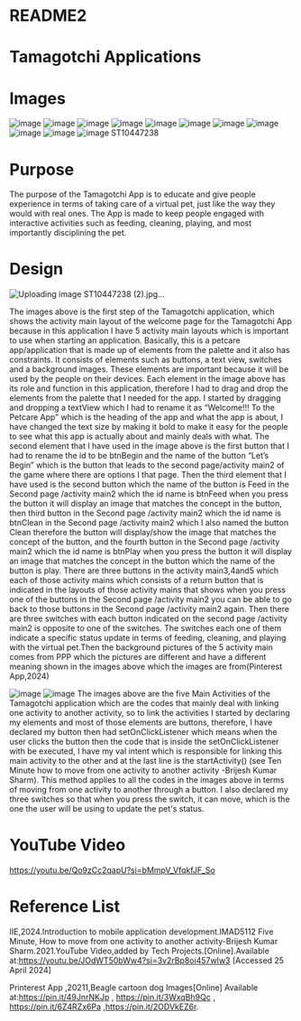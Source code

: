 # README2
# Tamagotchi Applications
# Images
![image](https://github.com/ST10447238/README2/assets/160851446/2fbac222-f86b-44de-b694-9ac49f6bd3aa)
![image](https://github.com/ST10447238/README2/assets/160851446/f3595a29-fa9c-4690-8e5c-56c30a591e11)
![image](https://github.com/ST10447238/README2/assets/160851446/889fefad-8fef-4ce1-a6e7-72b772ee6852)
![image](https://github.com/ST10447238/README2/assets/160851446/c3399b2f-8918-4fdb-aefd-4ca037745b49)
![image](https://github.com/ST10447238/README2/assets/160851446/b7737f79-ce77-45d6-90a2-545e1a03cce6)
![image](https://github.com/ST10447238/README2/assets/160851446/577acfc3-cdaa-42c3-b300-a085b279528f)
![image](https://github.com/ST10447238/README2/assets/160851446/6d811fca-f092-4860-9552-b62bb5b08b9f)
![image](https://github.com/ST10447238/README2/assets/160851446/f75d3b9e-2a5f-43cc-b596-b28f8268ce98)
![image](https://github.com/ST10447238/README2/assets/160851446/8512a491-f1cf-4477-8780-2e5180cec845)
![image](https://github.com/ST10447238/README2/assets/160851446/a191674b-9e9c-453a-91cd-4a82ba7b0d7e)
![image ST10447238](https://github.com/ST10447238/README2/assets/160851446/37bcad38-c923-4b7c-98e4-017a7171723a)
# Purpose
The purpose of the Tamagotchi App is to educate and give people experience in terms of taking care of a virtual pet, just like the way they would with real ones. The App is made to keep people engaged with interactive activities such as feeding, cleaning, playing, and most importantly disciplining the pet.
# Design
![Uploading image ST10447238 (2).jpg…]()

The images above is the first step of the Tamagotchi application, which shows the activity main layout of the welcome page for the Tamagotchi App because in this application I have 5 activity main layouts which is important to use when starting an application. Basically, this is a petcare app/application that is made up of elements from the palette and it also has constraints. It consists of elements such as buttons, a text view, switches  and a background images. These elements are important because it will be used by the people on their devices. Each element in the image above has its role and function in this application, therefore I had to drag and drop the elements from the palette that I needed for the app. I started by dragging and dropping a textView which I had to rename it as “Welcome!!! To the Petcare App” which is the heading of the app and what the app is about, I have changed the text size by making it bold to make it easy for the people to see what this app is actually about and mainly deals with what. The second element that I have used in the image above is the first button that I had to rename the id to be btnBegin and the name of the button “Let’s Begin” which is the button that leads to the second page/activity main2 of the game where there are options I that page. Then the third element that I have used is the second button which the name of the button is Feed in the Second page /activity main2 which the id name is btnFeed when you press the button it will display an image that matches the concept in the button, then third button in the Second page /activity main2 which the id name is btnClean in the Second page /activity main2 which I also named the button Clean therefore the button will display/show the image that matches the concept of the button, and the fourth button in the Second page /activity main2 which the id name is btnPlay when you press the button it will display an image that matches the concept in the button which the name of the button is play. There are three buttons in the activity main3,4and5 which each of those activity mains which consists of a return button that is indicated in the layouts of those activity mains that shows when you press one of the buttons in the Second page /activity main2 you can be able to go back to those buttons in the Second page /activity main2 again. Then there are three switches with each button indicated on the second page /activity main2 is opposite to one of the switches. The switches each one of them indicate a specific status update in terms of feeding, cleaning, and playing with the virtual pet.Then the background pictures of the 5 activity main comes from PPP which the pictures are different and have a different meaning shown in the images above which the images are from(Pinterest App,2024)

![image](https://github.com/ST10447238/README2/assets/160851446/c5cd0d59-8db6-4f34-b594-2f67dcaaf6f9)
![image](https://github.com/ST10447238/README2/assets/160851446/0d0276cb-6b78-4ee6-a90a-e8ae9920d2a4)
The images above are the five Main Activities of the Tamagotchi application which are the codes that mainly deal with linking one activity to another activity, so to link the activities I started by declaring my elements and most of those elements are buttons, therefore, I have declared my button then had setOnClickListener which means when the user clicks the button then the code that is inside the setOnClickListener with be executed, I have my val intent which is responsible for linking this main activity to the other and at the last line is the startActivity() (see Ten Minute how to move from one activity to another activity -Brijesh Kumar Sharm). This method applies to all the codes in the images above in terms of moving from one activity to another through a button. I also declared my three switches so that when you press the switch, it can move, which is the one the user will be using to update the pet's status.
# YouTube Video
https://youtu.be/Qo9zCc2qapU?si=bMmpV_VfqkfJF_So
# Reference List
 IIE,2024.Introduction to mobile application development.IMAD5112
 Five Minute, How to move from one activity to another activity-Brijesh Kumar Sharm.2021.YouTube Video,added by Tech Projects.[Online].Available at:https://youtu.be/JOdWT50bWw4?si=3v2rBp8oi457wIw3 [Accessed 25 April 2024]
 
 Printerest App ,20211,Beagle cartoon dog Images[Online] Available at:https://pin.it/49JnrNKJp , https://pin.it/3WxqBh9Qc , https://pin.it/6Z4RZx6Pa ,https://pin.it/2ODVkEZ6r.
